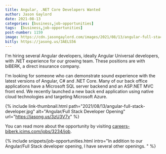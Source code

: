 ```yaml
---
title: Angular, .NET Core Developers Wanted
author: Jason Gaylord
date: 2021-08-13
categories: [business,job-opportunities]
tags:  [business,job-opportunities]
post-number: 1159
image: https://cdn.jasongaylord.com/images/2021/08/13/angular-full-stack-developer.jpg
bitly: https://jasong.us/3AELS56
---
```


I'm hiring several Angular developers, ideally Angular Universal developers, with .NET experience for our growing team. These positions are with biBERK, a direct insurance company. 

I'm looking for someone who can demonstrate sound experience with the latest versions of Angular, C# and .NET Core. Many of our back office applications have a Microsoft SQL server backend and an ASP.NET MVC front end. We recently launched a new back end application using native cloud technologies and targeting Microsoft Azure. 

{% include link-thumbnail.html path="2021/08/13/angular-full-stack-developer.jpg" alt="Angular/Full Stack Developer Opening" url="https://jasong.us/3zU3V7v" %}

You can read more about the opportunity by visiting [careers-biberk.icims.com/jobs/3234/job](https://jasong.us/3zU3V7v).

{% include snippets/job-opportunities.html intro="In addition to our Angular/Full Stack developer opening, I have several other openings. " %}